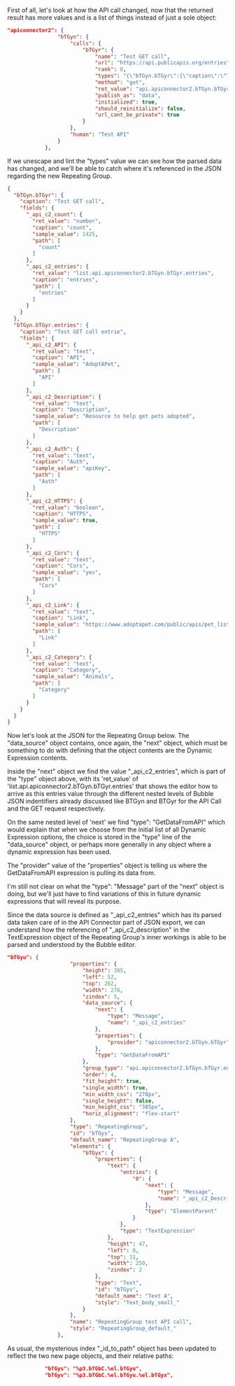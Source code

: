 First of all, let's look at how the API call changed, now that the returned result has more values and is a list of things instead of just a sole object:

```JSON
"apiconnector2": {
                "bTGyn": {
                    "calls": {
                        "bTGyr": {
                            "name": "Test GET call",
                            "url": "https://api.publicapis.org/entries",
                            "rank": 0,
                            "types": "{\"bTGyn.bTGyr\":{\"caption\":\"Test GET call\",\"fields\":{\"_api_c2_count\":{\"ret_value\":\"number\",\"caption\":\"count\",\"sample_value\":1425,\"path\":[\"count\"]},\"_api_c2_entries\":{\"ret_value\":\"list.api.apiconnector2.bTGyn.bTGyr.entries\",\"caption\":\"entries\",\"path\":[\"entries\"]}}},\"bTGyn.bTGyr.entries\":{\"caption\":\"Test GET call entrie\",\"fields\":{\"_api_c2_API\":{\"ret_value\":\"text\",\"caption\":\"API\",\"sample_value\":\"AdoptAPet\",\"path\":[\"API\"]},\"_api_c2_Description\":{\"ret_value\":\"text\",\"caption\":\"Description\",\"sample_value\":\"Resource to help get pets adopted\",\"path\":[\"Description\"]},\"_api_c2_Auth\":{\"ret_value\":\"text\",\"caption\":\"Auth\",\"sample_value\":\"apiKey\",\"path\":[\"Auth\"]},\"_api_c2_HTTPS\":{\"ret_value\":\"boolean\",\"caption\":\"HTTPS\",\"sample_value\":true,\"path\":[\"HTTPS\"]},\"_api_c2_Cors\":{\"ret_value\":\"text\",\"caption\":\"Cors\",\"sample_value\":\"yes\",\"path\":[\"Cors\"]},\"_api_c2_Link\":{\"ret_value\":\"text\",\"caption\":\"Link\",\"sample_value\":\"https://www.adoptapet.com/public/apis/pet_list.html\",\"path\":[\"Link\"]},\"_api_c2_Category\":{\"ret_value\":\"text\",\"caption\":\"Category\",\"sample_value\":\"Animals\",\"path\":[\"Category\"]}}}}",
                            "method": "get",
                            "ret_value": "api.apiconnector2.bTGyn.bTGyr",
                            "publish_as": "data",
                            "initialized": true,
                            "should_reinitialize": false,
                            "url_cant_be_private": true
                        }
                    },
                    "human": "Test API"
                }
            },
```

If we unescape and lint the "types" value we can see how the parsed data has changed, and we'll be able to catch where it's referenced in the JSON regarding the new Repeating Group.

```JSON
{
  "bTGyn.bTGyr": {
    "caption": "Test GET call",
    "fields": {
      "_api_c2_count": {
        "ret_value": "number",
        "caption": "count",
        "sample_value": 1425,
        "path": [
          "count"
        ]
      },
      "_api_c2_entries": {
        "ret_value": "list.api.apiconnector2.bTGyn.bTGyr.entries",
        "caption": "entries",
        "path": [
          "entries"
        ]
      }
    }
  },
  "bTGyn.bTGyr.entries": {
    "caption": "Test GET call entrie",
    "fields": {
      "_api_c2_API": {
        "ret_value": "text",
        "caption": "API",
        "sample_value": "AdoptAPet",
        "path": [
          "API"
        ]
      },
      "_api_c2_Description": {
        "ret_value": "text",
        "caption": "Description",
        "sample_value": "Resource to help get pets adopted",
        "path": [
          "Description"
        ]
      },
      "_api_c2_Auth": {
        "ret_value": "text",
        "caption": "Auth",
        "sample_value": "apiKey",
        "path": [
          "Auth"
        ]
      },
      "_api_c2_HTTPS": {
        "ret_value": "boolean",
        "caption": "HTTPS",
        "sample_value": true,
        "path": [
          "HTTPS"
        ]
      },
      "_api_c2_Cors": {
        "ret_value": "text",
        "caption": "Cors",
        "sample_value": "yes",
        "path": [
          "Cors"
        ]
      },
      "_api_c2_Link": {
        "ret_value": "text",
        "caption": "Link",
        "sample_value": "https://www.adoptapet.com/public/apis/pet_list.html",
        "path": [
          "Link"
        ]
      },
      "_api_c2_Category": {
        "ret_value": "text",
        "caption": "Category",
        "sample_value": "Animals",
        "path": [
          "Category"
        ]
      }
    }
  }
}
```

Now let's look at the JSON for the Repeating Group below. The "data_source" object contains, once again, the "next" object, which must be something to do with defining that the object contents are the Dynamic Expression contents. 

Inside the "next" object we find the value "_api_c2_entries", which is part of the "type" object above, with its 'ret_value' of 'list.api.apiconnector2.bTGyn.bTGyr.entries' that shows the editor how to arrive as this entries value through the different nested levels of Bubble JSON indentifiers already discussed like BTGyn and BTGyr for the API Call and the GET request respectively. 

On the same nested level of 'next' we find "type": "GetDataFromAPI" which would explain that when we choose from the initial list of all Dynamic Expression options, the choice is stored in the "type" line of the "data_source" object, or perhaps more generally in any object where a dynamic expression has been used. 

The "provider" value of the "properties" object is telling us where the GetDataFromAPI expression is pulling its data from. 

I'm still not clear on what the "type": "Message" part of the "next" object is doing, but we'll just have to find variations of this in future dynamic expressions that will reveal its purpose.

Since the data source is defined as "_api_c2_entries" which has its parsed data taken care of in the API Connector part of JSON export, we can understand how the referencing of "_api_c2_description" in the TextExpression object of the Repeating Group's inner workings is able to be parsed and understood by the Bubble editor.

```JSON
"bTGyu": {
                    "properties": {
                        "height": 385,
                        "left": 52,
                        "top": 262,
                        "width": 278,
                        "zindex": 5,
                        "data_source": {
                            "next": {
                                "type": "Message",
                                "name": "_api_c2_entries"
                            },
                            "properties": {
                                "provider": "apiconnector2.bTGyn.bTGyr"
                            },
                            "type": "GetDataFromAPI"
                        },
                        "group_type": "api.apiconnector2.bTGyn.bTGyr.entries",
                        "order": 4,
                        "fit_height": true,
                        "single_width": true,
                        "min_width_css": "278px",
                        "single_height": false,
                        "min_height_css": "385px",
                        "horiz_alignment": "flex-start"
                    },
                    "type": "RepeatingGroup",
                    "id": "bTGys",
                    "default_name": "RepeatingGroup A",
                    "elements": {
                        "bTGyx": {
                            "properties": {
                                "text": {
                                    "entries": {
                                        "0": {
                                            "next": {
                                                "type": "Message",
                                                "name": "_api_c2_Description"
                                            },
                                            "type": "ElementParent"
                                        }
                                    },
                                    "type": "TextExpression"
                                },
                                "height": 47,
                                "left": 8,
                                "top": 11,
                                "width": 250,
                                "zindex": 2
                            },
                            "type": "Text",
                            "id": "bTGyv",
                            "default_name": "Text A",
                            "style": "Text_body_small_"
                        }
                    },
                    "name": "RepeatingGroup test API call",
                    "style": "RepeatingGroup_default_"
                },
```

As usual, the mysterious index "_id_to_path" object has been updated to reflect the two new page objects, and their relative paths: 

```JSON
            "bTGys": "%p3.bTGbC.%el.bTGyu",
            "bTGyv": "%p3.bTGbC.%el.bTGyu.%el.bTGyx",
```